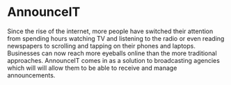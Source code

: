 # AnnounceIT
Since the rise of the internet, more people have switched their attention from spending hours watching TV and listening to the radio or even reading newspapers to scrolling and tapping on their phones and laptops. Businesses can now reach more eyeballs online than the more traditional approaches. AnnounceIT comes in as a solution to broadcasting agencies which will will allow them to be able to receive and manage announcements.
